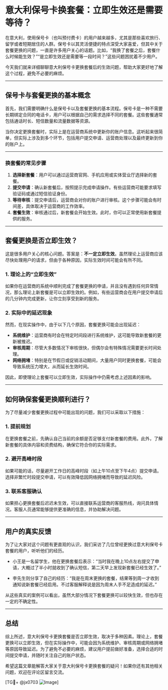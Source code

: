 # 意大利保号卡换套餐：立即生效还是需要等待？

在意大利，使用保号卡（也叫预付费卡）的用户越来越多，尤其是那些喜欢旅行、留学或者短期居住的人群。保号卡以其灵活便捷的特点深受大家喜爱，但其中关于套餐更换的问题，一直是许多用户关心的话题。比如，“我换了套餐之后，套餐什么时候能生效？”“是立即生效还是需要等一段时间？”这些问题困扰着不少用户。

今天我们就来详细聊聊意大利保号卡更换套餐后的生效问题，帮助大家更好地了解这个过程，避免不必要的麻烦。

---

## 保号卡与套餐更换的基本概念

首先，我们需要明确什么是保号卡以及套餐更换的基本流程。保号卡是一种不需要长期绑定合同的电话卡，用户可以根据自己的需求选择不同的套餐。这些套餐通常包括通话时长、短信数量和流量数据等资源。

当你决定更换套餐时，实际上是在运营商系统中更新你的账户信息。这听起来很简单，但实际上涉及到多个环节，包括用户提交申请、运营商处理以及最终更新到你的账户上。

---

### 换套餐的常见步骤

1. **选择新套餐**：用户可以通过运营商官网、手机应用或实体营业厅选择新的套餐。
2. **提交申请**：确认新套餐后，按照提示完成申请操作。有些运营商可能要求填写验证码或通过短信验证身份。
3. **等待审核**：提交申请后，运营商会对你的账户进行审核。这个步骤可能会有时间差，具体取决于运营商的工作效率。
4. **套餐生效**：审核通过后，新套餐会开始生效。此时，你可以正常使用新套餐提供的服务。

---

## 套餐更换是否立即生效？

这是很多用户关心的核心问题。答案是：**不一定立即生效**。虽然理论上运营商应该尽快处理用户的请求，但由于各种原因，实际生效时间可能会有所不同。

### 1. 理论上的“立即生效”

如果你在运营商的系统中顺利完成了套餐更换的申请，并且没有遇到任何异常情况，那么理论上新套餐是可以立即生效的。例如，有些运营商会在用户提交申请后的几分钟内完成更新，让你立刻享受到新的服务。

### 2. 实际中的延迟现象

然而，在现实操作中，由于以下几个原因，套餐更换可能会出现延迟：

- **系统维护**：运营商有时会在特定时间段进行系统维护，这可能导致新套餐的更新被推迟。
- **审核周期**：尽管大多数情况下审核很快，但偶尔会有特殊情况需要更长时间处理。
- **网络拥堵**：特别是在节假日或促销活动期间，大量用户同时更换套餐，可能会导致系统压力增大，从而延长生效时间。

因此，即使理论上套餐可以立即生效，实际操作中仍需考虑上述因素的影响。

---

## 如何确保套餐更换顺利进行？

为了尽量减少套餐更换过程中可能出现的问题，我们可以采取以下措施：

### 1. 提前规划

在更换套餐之前，先确认自己当前的余额是否足够支付新套餐的费用。此外，了解新套餐的具体内容和资费结构，确保它符合你的实际需求。

### 2. 避开高峰时段

如果可能的话，尽量避开工作日的高峰时段（如上午10点至下午4点）提交申请。选择非繁忙时段提交申请，可以有效降低因网络拥堵而导致的延迟风险。

### 3. 联系客服确认

如果担心更换套餐后迟迟未生效，可以直接联系运营商的客服热线，询问具体情况。客服人员通常能够提供更准确的信息，并协助解决问题。

---

## 用户的真实反馈

为了让大家对这个问题有更直观的认识，我们采访了几位曾经更换过意大利保号卡套餐的用户，听听他们的经历。

- 小王是一名留学生，他在更换套餐后表示：“当时我在晚上10点左右提交了申请，大概过了半小时就收到了确认短信，第二天早上发现新套餐已经生效了。”
  
- 李先生则分享了自己的经历：“我是在周末更换的套餐，结果等到周一才收到通知说新套餐已经启用。不过客服解释说是因为周末人手不足造成的延迟。”

从这些真实的案例可以看出，虽然大部分情况下套餐更换可以较快生效，但也存在一定的不确定性。

---

## 总结

综上所述，意大利保号卡更换套餐是否立即生效，取决于多种因素。理论上，套餐更换可以立即生效，但在实际操作中，可能会因为系统维护、审核周期或网络拥堵等原因导致延迟。为了避免不必要的麻烦，建议用户提前做好准备，选择合适的时间提交申请，并随时关注自己的账户状态。

希望这篇文章能解答大家关于意大利保号卡更换套餐的疑问！如果你还有其他相关问题，欢迎在评论区留言交流。

[TG💪+ @jx0703 ![Image](https://github.com/user-attachments/assets/dbca1d08-cadb-493c-b0ec-ad6f7a83f270)]